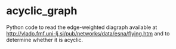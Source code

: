 # acyclic_graph
Python code to read the edge-weighted diagraph available at http://vlado.fmf.uni-lj.si/pub/networks/data/esna/flying.htm
and to determine whether it is acyclic. 
